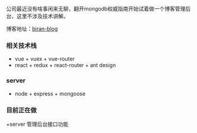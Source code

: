公司最近没有啥事闲来无聊，翻开mongodb权威指南开始试着做一个博客管理后台，这里不涉及技术讲解。

博客地址：[biran-blog](https://github.com/brian118/node-blog)

### 相关技术栈
+ vue + vuex + vue-router
+ react + redux + react-router + ant design

### server
+ node + express + mongoose

### 目前正在做
+server 管理后台接口功能
